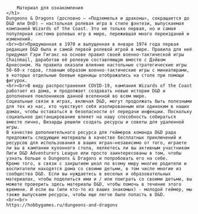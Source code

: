         Материал для ознакомления
    </h1>
    Dungeons & Dragons (дословно — «Подземелья и драконы», сокращается до D&D или DnD) — настольная ролевая игра в стиле фэнтези, выпускаемая компанией Wizards of the Coast. Это не только первая, но и самая популярная система ролевых игр в мире, пережившая много переизданий и изменений.
    <br><br>Придуманная в 1970 и выпущенная в январе 1974 года первая редакция D&D была и самой первой ролевой игрой в мире. Правила для неё придумал Гэри Гигакс на основе правил своей военно-тактической игры Chainmail, доработав её ролевую составляющую вместе с Дэйвом Арнесоном. На правила оказали влияние настольные стратегические игры 50-60-х годов, главным образом военно-тактические игры с миниатюрами, в которых отдельные боевые единицы отображались на столе при помощи фигурок.
    <br><br>В виду распространения COVID-19, кампания Wizards of the Coast работает из дома, и продолжает создавать новые истории D&D и дополнения поклонников данной вселенной во всем мире.
    Социальные связи в играх, включая D&D, могут продолжать быть полезными для тех из нас, кто чувствует себя изолированным или одиноким в наших домах, чтобы оставаться в безопасности от передачи инфекции. Поскольку социальное дистанцирование влияет на нашу способность собираться вместе лично, Визарды решили создать ресурсы и советы для удаленной игры.
    В качестве дополнительного ресурса для геймеров команда D&D рада предложить следующие материалы в качестве бесплатных приключений и ресурсов для использования в ваших играх—независимо от того, играете ли вы в кампании кухонного стола, являетесь ли вы активным участником Лиги D&D Adventurers League или просто заинтересованы в том, чтобы узнать больше о Dungeons & Dragons и попробовать его на себе.
    Кроме того, в связи с закрытием школ по всему миру многие родители и воспитатели находятся дома со своими детьми, в том числе многие из сообщества D&D. Если вы нуждаетесь в веселых и образовательных материалах, чтобы поделиться ими и / или поиграть со своими детьми, вы можете проверить здесь материалы D&D, чтобы помочь в течение этого времени. И если вы (или кто-то из ваших знакомых) - молодой геймер, мы также выпускаем ресурсы, чтобы еще легче было попасть в D&D.
    <br><br>
    https://hobbygames.ru/dungeons-and-dragons
 </body>
</html>
